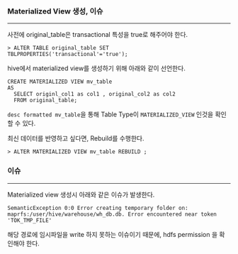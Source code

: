 ### Materialized View 생성, 이슈

<hr>


사전에 original_table은 transactional 특성을 true로 해주어야 한다.

```
> ALTER TABLE original_table SET TBLPROPERTIES('transactional'='true');
```



hive에서 materialized view를 생성하기 위해 아래와 같이 선언한다.

```
CREATE MATERIALIZED VIEW mv_table
AS 
  SELECT originl_col1 as col1 , original_col2 as col2
  FROM original_table;
```



`desc formatted mv_table`을 통해 Table Type이 `MATERIALIZED_VIEW` 인것을 확인할 수 있다. 



최신 데이터를 반영하고 싶다면, Rebuild를 수행한다.

```
> ALTER MATERIALIZED VIEW mv_table REBUILD ;
```



### 이슈

<hr>



Materialized view 생성시 아래와 같은 이슈가 발생한다.

```
SemanticException 0:0 Error creating temporary folder on: maprfs:/user/hive/warehouse/wh_db.db. Error encountered near token 'TOK_TMP_FILE'
```

해당 경로에 임시파일을 write 하지 못하는 이슈이기 때문에, hdfs permission 을 확인해야 한다.

